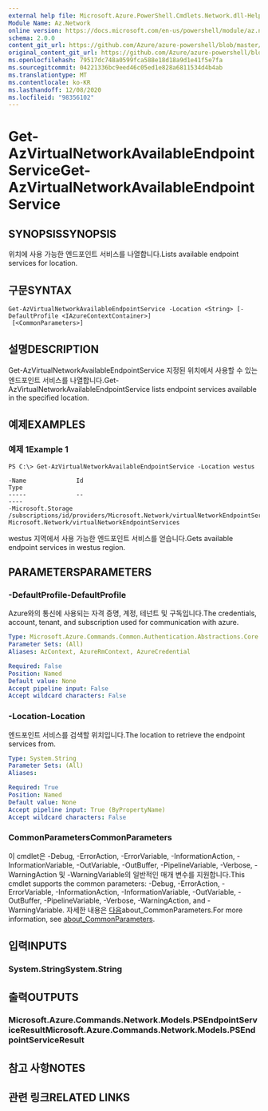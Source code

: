 ```yaml
---
external help file: Microsoft.Azure.PowerShell.Cmdlets.Network.dll-Help.xml
Module Name: Az.Network
online version: https://docs.microsoft.com/en-us/powershell/module/az.network/get-azvirtualnetworkavailableendpointservice
schema: 2.0.0
content_git_url: https://github.com/Azure/azure-powershell/blob/master/src/Network/Network/help/Get-AzVirtualNetworkAvailableEndpointService.md
original_content_git_url: https://github.com/Azure/azure-powershell/blob/master/src/Network/Network/help/Get-AzVirtualNetworkAvailableEndpointService.md
ms.openlocfilehash: 79517dc748a0599fca588e18d18a9d1e41f5e7fa
ms.sourcegitcommit: 04221336bc9eed46c05ed1e828a6811534d4b4ab
ms.translationtype: MT
ms.contentlocale: ko-KR
ms.lasthandoff: 12/08/2020
ms.locfileid: "98356102"
---
```

# <span data-ttu-id="1ff50-101">Get-AzVirtualNetworkAvailableEndpointService</span><span class="sxs-lookup"><span data-stu-id="1ff50-101">Get-AzVirtualNetworkAvailableEndpointService</span></span>

## <span data-ttu-id="1ff50-102">SYNOPSIS</span><span class="sxs-lookup"><span data-stu-id="1ff50-102">SYNOPSIS</span></span>
<span data-ttu-id="1ff50-103">위치에 사용 가능한 엔드포인트 서비스를 나열합니다.</span><span class="sxs-lookup"><span data-stu-id="1ff50-103">Lists available endpoint services for location.</span></span>

## <span data-ttu-id="1ff50-104">구문</span><span class="sxs-lookup"><span data-stu-id="1ff50-104">SYNTAX</span></span>

```
Get-AzVirtualNetworkAvailableEndpointService -Location <String> [-DefaultProfile <IAzureContextContainer>]
 [<CommonParameters>]
```

## <span data-ttu-id="1ff50-105">설명</span><span class="sxs-lookup"><span data-stu-id="1ff50-105">DESCRIPTION</span></span>
<span data-ttu-id="1ff50-106">Get-AzVirtualNetworkAvailableEndpointService 지정된 위치에서 사용할 수 있는 엔드포인트 서비스를 나열합니다.</span><span class="sxs-lookup"><span data-stu-id="1ff50-106">Get-AzVirtualNetworkAvailableEndpointService lists endpoint services available in the specified location.</span></span>

## <span data-ttu-id="1ff50-107">예제</span><span class="sxs-lookup"><span data-stu-id="1ff50-107">EXAMPLES</span></span>

### <span data-ttu-id="1ff50-108">예제 1</span><span class="sxs-lookup"><span data-stu-id="1ff50-108">Example 1</span></span>
```
PS C:\> Get-AzVirtualNetworkAvailableEndpointService -Location westus

-Name              Id                                                                                             Type
-----              --                                                                                             ----
-Microsoft.Storage /subscriptions/id/providers/Microsoft.Network/virtualNetworkEndpointServices/Microsoft.Storage Microsoft.Network/virtualNetworkEndpointServices
```

<span data-ttu-id="1ff50-109">westus 지역에서 사용 가능한 엔드포인트 서비스를 얻습니다.</span><span class="sxs-lookup"><span data-stu-id="1ff50-109">Gets available endpoint services in westus region.</span></span>

## <span data-ttu-id="1ff50-110">PARAMETERS</span><span class="sxs-lookup"><span data-stu-id="1ff50-110">PARAMETERS</span></span>

### <span data-ttu-id="1ff50-111">-DefaultProfile</span><span class="sxs-lookup"><span data-stu-id="1ff50-111">-DefaultProfile</span></span>
<span data-ttu-id="1ff50-112">Azure와의 통신에 사용되는 자격 증명, 계정, 테넌트 및 구독입니다.</span><span class="sxs-lookup"><span data-stu-id="1ff50-112">The credentials, account, tenant, and subscription used for communication with azure.</span></span>

```yaml
Type: Microsoft.Azure.Commands.Common.Authentication.Abstractions.Core.IAzureContextContainer
Parameter Sets: (All)
Aliases: AzContext, AzureRmContext, AzureCredential

Required: False
Position: Named
Default value: None
Accept pipeline input: False
Accept wildcard characters: False
```

### <span data-ttu-id="1ff50-113">-Location</span><span class="sxs-lookup"><span data-stu-id="1ff50-113">-Location</span></span>
<span data-ttu-id="1ff50-114">엔드포인트 서비스를 검색할 위치입니다.</span><span class="sxs-lookup"><span data-stu-id="1ff50-114">The location to retrieve the endpoint services from.</span></span>

```yaml
Type: System.String
Parameter Sets: (All)
Aliases:

Required: True
Position: Named
Default value: None
Accept pipeline input: True (ByPropertyName)
Accept wildcard characters: False
```

### <span data-ttu-id="1ff50-115">CommonParameters</span><span class="sxs-lookup"><span data-stu-id="1ff50-115">CommonParameters</span></span>
<span data-ttu-id="1ff50-116">이 cmdlet은 -Debug, -ErrorAction, -ErrorVariable, -InformationAction, -InformationVariable, -OutVariable, -OutBuffer, -PipelineVariable, -Verbose, -WarningAction 및 -WarningVariable의 일반적인 매개 변수를 지원합니다.</span><span class="sxs-lookup"><span data-stu-id="1ff50-116">This cmdlet supports the common parameters: -Debug, -ErrorAction, -ErrorVariable, -InformationAction, -InformationVariable, -OutVariable, -OutBuffer, -PipelineVariable, -Verbose, -WarningAction, and -WarningVariable.</span></span> <span data-ttu-id="1ff50-117">자세한 내용은 [다음](http://go.microsoft.com/fwlink/?LinkID=113216)about_CommonParameters.</span><span class="sxs-lookup"><span data-stu-id="1ff50-117">For more information, see [about_CommonParameters](http://go.microsoft.com/fwlink/?LinkID=113216).</span></span>

## <span data-ttu-id="1ff50-118">입력</span><span class="sxs-lookup"><span data-stu-id="1ff50-118">INPUTS</span></span>

### <span data-ttu-id="1ff50-119">System.String</span><span class="sxs-lookup"><span data-stu-id="1ff50-119">System.String</span></span>

## <span data-ttu-id="1ff50-120">출력</span><span class="sxs-lookup"><span data-stu-id="1ff50-120">OUTPUTS</span></span>

### <span data-ttu-id="1ff50-121">Microsoft.Azure.Commands.Network.Models.PSEndpointServiceResult</span><span class="sxs-lookup"><span data-stu-id="1ff50-121">Microsoft.Azure.Commands.Network.Models.PSEndpointServiceResult</span></span>

## <span data-ttu-id="1ff50-122">참고 사항</span><span class="sxs-lookup"><span data-stu-id="1ff50-122">NOTES</span></span>

## <span data-ttu-id="1ff50-123">관련 링크</span><span class="sxs-lookup"><span data-stu-id="1ff50-123">RELATED LINKS</span></span>
